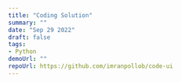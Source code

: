 ```yaml
---
title: "Coding Solution"
summary: ""
date: "Sep 29 2022"
draft: false
tags:
- Python
demoUrl: ""
repoUrl: https://github.com/imranpollob/code-ui
---
```


